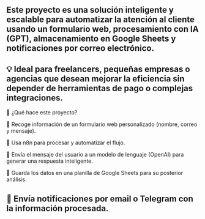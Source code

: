 Este proyecto es una solución inteligente y escalable para automatizar la atención al cliente usando un formulario web, procesamiento con IA (GPT), almacenamiento en Google Sheets y notificaciones por correo electrónico.
----------------------------------------------------------------------------------------------------------------------------------------------------------------------------------------------------------------------------
💡 Ideal para freelancers, pequeñas empresas o agencias que desean mejorar la eficiencia sin depender de herramientas de pago o complejas integraciones.
----------------------------------------------------------------------------------------------------------------------------------------------------------------------------------------------------------------------------
🚀 ¿Qué hace este proyecto?

🔹 Recoge información de un formulario web personalizado (nombre, correo y mensaje).

🔹 Usa n8n para procesar y automatizar el flujo.

🔹 Envía el mensaje del usuario a un modelo de lenguaje (OpenAI) para generar una respuesta inteligente.

🔹 Guarda los datos en una planilla de Google Sheets para su posterior análisis.

🔹 Envía notificaciones por email o Telegram con la información procesada.
----------------------------------------------------------------------------------------------------------------------------------------------------------------------------------------------------------------------------
